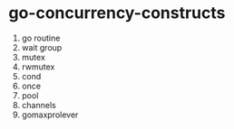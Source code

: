 # go-concurrency-constructs

1. go routine
2. wait group
3. mutex
4. rwmutex
5. cond
6. once
7. pool
8. channels
9. gomaxprolever